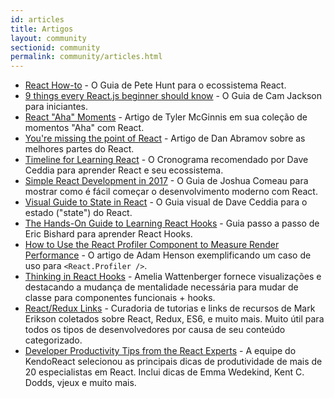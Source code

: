 ```yaml
---
id: articles
title: Artigos
layout: community
sectionid: community
permalink: community/articles.html
---
```


- [React How-to](https://github.com/petehunt/react-howto) - O Guia de Pete Hunt para o ecossistema React.
- [9 things every React.js beginner should know](https://camjackson.net/post/9-things-every-reactjs-beginner-should-know) - O Guia de Cam Jackson para iniciantes.
- [React "Aha" Moments](https://tylermcginnis.com/react-aha-moments/) - Artigo de Tyler McGinnis em sua coleção de momentos "Aha" com React.
- [You're missing the point of React](https://medium.com/@dan_abramov/youre-missing-the-point-of-react-a20e34a51e1a) - Artigo de Dan Abramov sobre as melhores partes do React.
- [Timeline for Learning React](https://daveceddia.com/timeline-for-learning-react/) - O Cronograma recomendado por Dave Ceddia para aprender React e seu ecossistema.
- [Simple React Development in 2017](https://hackernoon.com/simple-react-development-in-2017-113bd563691f) - O Guia de Joshua Comeau para mostrar como é fácil começar o desenvolvimento moderno com React.
- [Visual Guide to State in React](https://daveceddia.com/visual-guide-to-state-in-react/) - O Guia visual de Dave Ceddia para o estado ("state") do React.
- [The Hands-On Guide to Learning React Hooks](https://www.telerik.com/kendo-react-ui/react-hooks-guide/) - Guia passo a passo de Eric Bishard para aprender React Hooks.
- [How to Use the React Profiler Component to Measure Render Performance](https://medium.com/@adamhenson/how-to-use-the-react-profiler-component-to-measure-performance-improvements-from-hooks-d43b7092d7a8) - O artigo de Adam Henson exemplificando um caso de uso para `<React.Profiler />`.
- [Thinking in React Hooks](https://wattenberger.com/blog/react-hooks) - Amelia Wattenberger fornece visualizações e destacando a mudança de mentalidade necessária para mudar de classe para componentes funcionais + hooks.
- [React/Redux Links](https://github.com/markerikson/react-redux-links) - Curadoria de tutorias e links de recursos de Mark Erikson coletados sobre React, Redux, ES6, e muito mais. Muito útil para todos os tipos de desenvolvedores por causa de seu conteúdo categorizado.
- [Developer Productivity Tips from the React Experts](https://www.telerik.com/kendo-react-ui/react-best-practices-and-productivity-tips/) - A equipe do KendoReact selecionou as principais dicas de produtividade de mais de 20 especialistas em React. Inclui dicas de Emma Wedekind, Kent C. Dodds, vjeux e muito mais.
